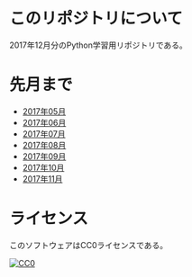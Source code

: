 ﻿# このリポジトリについて

2017年12月分のPython学習用リポジトリである。

# 先月まで

* [2017年05月](https://github.com/pylangstudy/201705)
* [2017年06月](https://github.com/pylangstudy/201706)
* [2017年07月](https://github.com/pylangstudy/201707)
* [2017年08月](https://github.com/pylangstudy/201708)
* [2017年09月](https://github.com/pylangstudy/201709)
* [2017年10月](https://github.com/pylangstudy/201710)
* [2017年11月](https://github.com/pylangstudy/201711)

# ライセンス

このソフトウェアはCC0ライセンスである。

[![CC0](http://i.creativecommons.org/p/zero/1.0/88x31.png "CC0")](http://creativecommons.org/publicdomain/zero/1.0/deed.ja)

